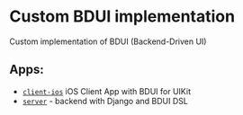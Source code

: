 # Custom BDUI implementation
Custom implementation of BDUI (Backend-Driven UI)

## Apps:
- [`client-ios`](client-ios) iOS Client App with BDUI for UIKit
- [`server`](server) - backend with Django and BDUI DSL